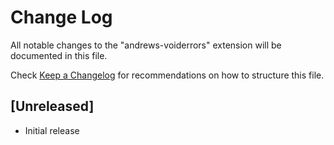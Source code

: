 # Change Log

All notable changes to the "andrews-voiderrors" extension will be documented in this file.

Check [Keep a Changelog](http://keepachangelog.com/) for recommendations on how to structure this file.

## [Unreleased]

- Initial release